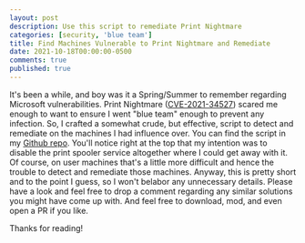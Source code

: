 ```yaml
---
layout: post
description: Use this script to remediate Print Nightmare 
categories: [security, 'blue team']
title: Find Machines Vulnerable to Print Nightmare and Remediate
date: 2021-10-18T00:00:00-0500
comments: true
published: true
---
```


It's been a while, and boy was it a Spring/Summer to remember regarding Microsoft vulnerabilities.  Print Nightmare ([CVE-2021-34527](https://msrc.microsoft.com/update-guide/vulnerability/CVE-2021-34527)) scared me enough to want to ensure I went "blue team" enough to prevent any infection. So, I crafted a somewhat crude, but effective, script to detect and remediate on the machines I had influence over.  You can find the script in my [Github repo](https://github.com/azurebrian/scripts/blob/6b5306c543027f162307070cbf101263c4a3fd29/Remediate-PrintNightmare.ps1). You'll notice right at the top that my intention was to disable the print spooler service altogether where I could get away with it.  Of course, on user machines that's a little more difficult and hence the trouble to detect and remediate those machines.  Anyway, this is pretty short and to the point I guess, so I won't belabor any unnecessary details.  Please have a look and feel free to drop a comment regarding any similar solutions you might have come up with.  And feel free to download, mod, and even open a PR if you like.  

Thanks for reading!
